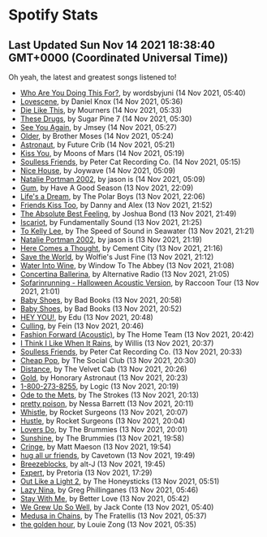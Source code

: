 
# Spotify Stats
## Last Updated Sun Nov 14 2021 18:38:40 GMT+0000 (Coordinated Universal Time))

Oh yeah, the latest and greatest songs listened to!

- [Who Are You Doing This For?](https://www.last.fm/music/wordsbyjuni/_/Who+Are+You+Doing+This+For%3F), by wordsbyjuni (14 Nov 2021, 05:40)
- [Lovescene](https://www.last.fm/music/Daniel+Knox/_/Lovescene), by Daniel Knox (14 Nov 2021, 05:36)
- [Die Like This](https://www.last.fm/music/Mourners/_/Die+Like+This), by Mourners (14 Nov 2021, 05:33)
- [These Drugs](https://www.last.fm/music/Sugar+Pine+7/_/These+Drugs), by Sugar Pine 7 (14 Nov 2021, 05:30)
- [See You Again](https://www.last.fm/music/Jmsey/_/See+You+Again), by Jmsey (14 Nov 2021, 05:27)
- [Older](https://www.last.fm/music/Brother+Moses/_/Older), by Brother Moses (14 Nov 2021, 05:24)
- [Astronaut](https://www.last.fm/music/Future+Crib/_/Astronaut), by Future Crib (14 Nov 2021, 05:21)
- [Kiss You](https://www.last.fm/music/Moons+of+Mars/_/Kiss+You), by Moons of Mars (14 Nov 2021, 05:19)
- [Soulless Friends](https://www.last.fm/music/Peter+Cat+Recording+Co./_/Soulless+Friends), by Peter Cat Recording Co. (14 Nov 2021, 05:15)
- [Nice House](https://www.last.fm/music/Joywave/_/Nice+House), by Joywave (14 Nov 2021, 05:09)
- [Natalie Portman 2002](https://www.last.fm/music/jason+is/_/Natalie+Portman+2002), by jason is (14 Nov 2021, 05:09)
- [Gum](https://www.last.fm/music/Have+A+Good+Season/_/Gum), by Have A Good Season (13 Nov 2021, 22:09)
- [Life's a Dream](https://www.last.fm/music/The+Polar+Boys/_/Life%27s+a+Dream), by The Polar Boys (13 Nov 2021, 22:06)
- [Friends Kiss Too](https://www.last.fm/music/Danny+and+Alex/_/Friends+Kiss+Too), by Danny and Alex (13 Nov 2021, 21:52)
- [The Absolute Best Feeling](https://www.last.fm/music/Joshua+Bond/_/The+Absolute+Best+Feeling), by Joshua Bond (13 Nov 2021, 21:49)
- [Iscariot](https://www.last.fm/music/Fundamentally+Sound/_/Iscariot), by Fundamentally Sound (13 Nov 2021, 21:25)
- [To Kelly Lee](https://www.last.fm/music/The+Speed+of+Sound+in+Seawater/_/To+Kelly+Lee), by The Speed of Sound in Seawater (13 Nov 2021, 21:21)
- [Natalie Portman 2002](https://www.last.fm/music/jason+is/_/Natalie+Portman+2002), by jason is (13 Nov 2021, 21:19)
- [Here Comes a Thought](https://www.last.fm/music/Cement+City/_/Here+Comes+a+Thought), by Cement City (13 Nov 2021, 21:16)
- [Save the World](https://www.last.fm/music/Wolfie%27s+Just+Fine/_/Save+the+World), by Wolfie's Just Fine (13 Nov 2021, 21:12)
- [Water Into Wine](https://www.last.fm/music/Window+To+The+Abbey/_/Water+Into+Wine), by Window To The Abbey (13 Nov 2021, 21:08)
- [Concertina Ballerina](https://www.last.fm/music/Alternative+Radio/_/Concertina+Ballerina), by Alternative Radio (13 Nov 2021, 21:05)
- [Sofarinrunning - Halloween Acoustic Version](https://www.last.fm/music/Raccoon+Tour/_/Sofarinrunning+-+Halloween+Acoustic+Version), by Raccoon Tour (13 Nov 2021, 21:01)
- [Baby Shoes](https://www.last.fm/music/Bad+Books/_/Baby+Shoes), by Bad Books (13 Nov 2021, 20:58)
- [Baby Shoes](https://www.last.fm/music/Bad+Books/_/Baby+Shoes), by Bad Books (13 Nov 2021, 20:52)
- [HEY YOU!](https://www.last.fm/music/Edu/_/HEY+YOU!), by Edu (13 Nov 2021, 20:48)
- [Culling](https://www.last.fm/music/Fein/_/Culling), by Fein (13 Nov 2021, 20:46)
- [Fashion Forward (Acoustic)](https://www.last.fm/music/The+Home+Team/_/Fashion+Forward+(Acoustic)), by The Home Team (13 Nov 2021, 20:42)
- [I Think I Like When It Rains](https://www.last.fm/music/Willis/_/I+Think+I+Like+When+It+Rains), by Willis (13 Nov 2021, 20:37)
- [Soulless Friends](https://www.last.fm/music/Peter+Cat+Recording+Co./_/Soulless+Friends), by Peter Cat Recording Co. (13 Nov 2021, 20:33)
- [Cheap Pop](https://www.last.fm/music/The+Social+Club/_/Cheap+Pop), by The Social Club (13 Nov 2021, 20:30)
- [Distance](https://www.last.fm/music/The+Velvet+Cab/_/Distance), by The Velvet Cab (13 Nov 2021, 20:26)
- [Gold](https://www.last.fm/music/Honorary+Astronaut/_/Gold), by Honorary Astronaut (13 Nov 2021, 20:23)
- [1-800-273-8255](https://www.last.fm/music/Logic/_/1-800-273-8255), by Logic (13 Nov 2021, 20:19)
- [Ode to the Mets](https://www.last.fm/music/The+Strokes/_/Ode+to+the+Mets), by The Strokes (13 Nov 2021, 20:13)
- [pretty poison](https://www.last.fm/music/Nessa+Barrett/_/pretty+poison), by Nessa Barrett (13 Nov 2021, 20:11)
- [Whistle](https://www.last.fm/music/Rocket+Surgeons/_/Whistle), by Rocket Surgeons (13 Nov 2021, 20:07)
- [Hustle](https://www.last.fm/music/Rocket+Surgeons/_/Hustle), by Rocket Surgeons (13 Nov 2021, 20:04)
- [Lovers Do](https://www.last.fm/music/The+Brummies/_/Lovers+Do), by The Brummies (13 Nov 2021, 20:01)
- [Sunshine](https://www.last.fm/music/The+Brummies/_/Sunshine), by The Brummies (13 Nov 2021, 19:58)
- [Cringe](https://www.last.fm/music/Matt+Maeson/_/Cringe), by Matt Maeson (13 Nov 2021, 19:54)
- [hug all ur friends](https://www.last.fm/music/Cavetown/_/hug+all+ur+friends), by Cavetown (13 Nov 2021, 19:49)
- [Breezeblocks](https://www.last.fm/music/alt-J/_/Breezeblocks), by alt-J (13 Nov 2021, 19:45)
- [Expert](https://www.last.fm/music/Pretoria/_/Expert), by Pretoria (13 Nov 2021, 17:29)
- [Out Like a Light 2](https://www.last.fm/music/The+Honeysticks/_/Out+Like+a+Light+2), by The Honeysticks (13 Nov 2021, 05:51)
- [Lazy Nina](https://www.last.fm/music/Greg+Phillinganes/_/Lazy+Nina), by Greg Phillinganes (13 Nov 2021, 05:46)
- [Stay With Me](https://www.last.fm/music/Better+Love/_/Stay+With+Me), by Better Love (13 Nov 2021, 05:42)
- [We Grew Up So Well](https://www.last.fm/music/Jack+Conte/_/We+Grew+Up+So+Well), by Jack Conte (13 Nov 2021, 05:40)
- [Medusa in Chains](https://www.last.fm/music/The+Fratellis/_/Medusa+in+Chains), by The Fratellis (13 Nov 2021, 05:37)
- [the golden hour](https://www.last.fm/music/Louie+Zong/_/the+golden+hour), by Louie Zong (13 Nov 2021, 05:35)
